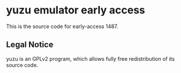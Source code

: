 yuzu emulator early access
=============

This is the source code for early-access 1487.

## Legal Notice

yuzu is an GPLv2 program, which allows fully free redistribution of its source code.